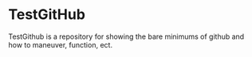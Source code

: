 # TestGitHub
TestGithub is a repository for showing the bare minimums of github and how to maneuver, function, ect.
